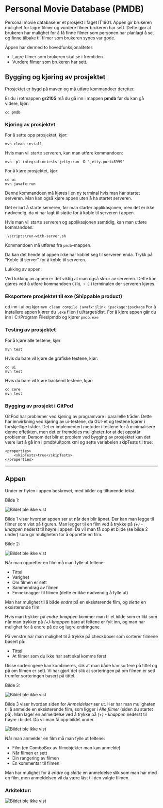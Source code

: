 # Personal Movie Database (PMDB)

Personal movie database er et prosjekt i faget IT1901. Appen gir brukeren mulighet for lagre filmer og vurdere filmer brukeren har sett. Dette gjør at brukeren har mulighet for å få finne filmer som personen har planlagt å se, og finne tilbake til filmer som brukeren synes var gode.

Appen har dermed to hovedfunksjonaliteter:

- Lagre filmer som brukeren skal se i fremtiden.
- Vurdere filmer som brukeren har sett.

## Bygging og kjøring av prosjektet

Prosjektet er bygd på maven og må utføre kommandoer deretter.

Er du i rotmappen **gr2105** må du gå inn i mappen **pmdb** før du kan gå videre, kjør:

```
cd pmdb
```

### Kjøring av prosjektet

For å sette opp prosjektet, kjør:

```
mvn clean install
```

Hvis man vil starte serveren, kan man utføre kommandoen: 
```
mvn -pl integrationtests jetty:run -D "jetty.port=8999"
```

For å kjøre prosjektet, kjør:

```
cd ui
mvn javafx:run
```
Denne kommandoen må kjøres i en ny terminal hvis man har startet serveren. Man kan også kjøre appen uten å ha startet serveren.

Det er lurt å starte serveren, før man starter applikasjonen, men det er ikke nødvendig, da vi har lagt til støtte for å koble til serveren i appen. 


Hvis man vil starte serveren og applikasjonen samtidig, kan man utføre kommandoen:

```
.\scripts\run-with-server.sh
```
Kommandoen må utføres fra `pmdb`-mappen.

Da kan det hende at appen ikke har koblet seg til serveren enda. Trykk på "Koble til server" for å koble til serveren.

Lukking av appen:

Ved lukking av appen er det viktig at man også skrur av serveren. Dette kan gjøres ved å utføre kommandoen `CTRL + C` i terminalen der serveren kjøres.

### Eksportere prosjektet til exe (Shippable product)

cd inn i ui og kjør `mvn clean compile javafx:jlink jpackage:jpackage`
For å installere appen kjører du `.exe` filen i ui/target/dist.
For å kjøre appen går du inn i C:\Program Files\pmdb og kjører `pmdb.exe`

### Testing av prosjektet

For å kjøre alle testene, kjør:

```
mvn test
```

Hvis du bare vil kjøre de grafiske testene, kjør:

```
cd ui
mvn test
```

Hvis du bare vil kjøre backend testene, kjør:

```
cd core
mvn test
```

### Bygging av prosjekt i GitPod

GitPod har problemer ved kjøring av programvare i parallelle tråder. Dette har innvirkning ved kjøring av ui-testene, da GUI-et og testene kjører i forskjellige tråder. Det er implementert metoder i testene for å minimalisere denne effetkten, men det er fremdeles muligheter for at det oppstår problemer. Dersom det blir et problem ved bygging av prosjektet kan det være lurt å gå inn i pmdb\ui\pom.xml og sette variabelen skipTests til true:

```
<properties>
    <skipTests>true</skipTests>
</properties>
```

---

## Appen

Under er flyten i appen beskrevet, med bilder og tilhørende tekst.

Bilde 1:

![Bildet ble ikke vist](images/allmovies.png)

Bilde 1 viser hvordan appen ser ut når den blir åpnet. Der kan man legge til filmer som vist på figuren. Man legger til en film ved å trykke på _(+) - knappen_ nederst til høyre i appen. Da vil man få opp et bilde (se bilde 2 under) som gir muligheten for å opprette en film.

Bilde 2:

![Bildet ble ikke vist](images/movieImage.png)

Når man oppretter en film må man fylle ut feltene:

- Tittel
- Varighet
- Om filmen er sett
- Sammendrag av filmen
- Emneknagger til filmen (dette er ikke nødvendig å fylle ut)

Man har mulighet til å både _endre_ på en eksisterende film, og _slette_ en eksisterende film.

Hvis man trykker på _endre-knappen_ kommer man til et bilde som er likt som når man trykker på _(+)-knappen_ bare at feltene er fylt inn, og man har mulighet for å endre på de og lagre endringene.

På venstre har man mulighet til å trykke på checkboxer som sorterer filmene basert på:

- Tittel
- At filmer som du ikke har sett skal komme først

Disse sorteringene kan kombineres, slik at man både kan sortere på tittel og på om filmen er sett. Vi har gjort det slik at sorteringen på om filmen er sett trumfer sorteringen basert på tittel.

Bilde 3:

![Bildet ble ikke vist](images/reviewedMovies.png)

Bilde 3 viser hvordan siden for _Anmeldelser_ ser ut. Her har man muligheten til å anmelde en eksisterende film, som ligger i _Alle filmer_ (siden du startet på). Man lager en anmeldelse ved å trykke på _(+) - knappen_ nederst til høyre i bildet. Da vil man få opp bildet under.

![Bildet ble ikke vist](images/reviewImage.png)

Når man anmelder en film må man fylle ut feltene:

- Film (en ComboBox av filmobjekter man kan anmelde)
- Når filmen er sett
- Din rangering av filmen
- En kommentar til filmen.

Man har mulighet for å _endre_ og _slette_ en anmeldelse slik som man har med en film, men anmeldelsen vil da være låst til den valgte filmen.

### Arkitektur:

![Bildet ble ikke vist](images/packageStructure.png)
